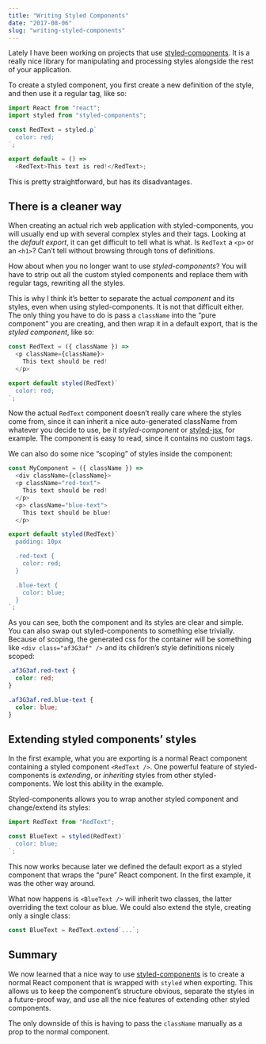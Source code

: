 ```yaml
---
title: "Writing Styled Components"
date: "2017-08-06"
slug: "writing-styled-components"
---
```


Lately I have been working on projects that use [styled-components](https://github.com/styled-components/styled-components). It is a really nice library for manipulating and processing styles alongside the rest of your application.

To create a styled component, you first create a new definition of the style, and then use it a regular tag, like so:

```javascript
import React from "react";
import styled from "styled-components";

const RedText = styled.p`
  color: red;
`;

export default = () =>
  <RedText>This text is red!</RedText>;
```

This is pretty straightforward, but has its disadvantages.

## There is a cleaner way

When creating an actual rich web application with styled-components, you will usually end up with several complex styles and their tags. Looking at the _default export_, it can get difficult to tell what is what. Is `RedText` a `<p>` or an `<h1>`? Can’t tell without browsing through tons of definitions.

How about when you no longer want to use _styled-components_? You will have to strip out all the custom styled components and replace them with regular tags, rewriting all the styles.

This is why I think it’s better to separate the actual _component_ and its styles, even when using styled-components. It is not that difficult either. The only thing you have to do is pass a `className` into the “pure component” you are creating, and then wrap it in a default export, that is the _styled component_, like so:

```javascript
const RedText = ({ className }) =>
  <p className={className}>
    This text should be red!
  </p>

export default styled(RedText)`
  color: red;
`;
```

Now the actual `RedText` component doesn’t really care where the styles come from, since it can inherit a nice auto-generated className from whatever you decide to use, be it _styled-component_ or [styled-jsx](https://github.com/zeit/styled-jsx), for example. The component is easy to read, since it contains no custom tags.

We can also do some nice “scoping” of styles inside the component:

```javascript
const MyComponent = ({ className }) =>
  <div className={className}>
  <p className="red-text">
    This text should be red!
  </p>
  <p> className="blue-text">
    This text should be blue!
  </p>

export default styled(RedText)`
  padding: 10px

  .red-text {
    color: red;
  }

  .blue-text {
    color: blue;
  }
`;
```

As you can see, both the component and its styles are clear and simple. You can also swap out styled-components to something else trivially. Because of scoping, the generated css for the container will be something like `<div class="af3G3af" />` and its children’s style definitions nicely scoped:

```css
.af3G3af.red-text {
  color: red;
}

.af3G3af.red.blue-text {
  color: blue;
}
```

## Extending styled components’ styles

In the first example, what you are exporting is a normal React component containing a styled component `<RedText />`. One powerful feature of styled-components is _extending_, or _inheriting_ styles from other styled-components. We lost this ability in the example.

Styled-components allows you to wrap another styled component and change/extend its styles:

```javascript
import RedText from "RedText";

const BlueText = styled(RedText)`
  color: blue;
`;
```

This now works because later we defined the default export as a styled component that wraps the “pure” React component. In the first example, it was the other way around.

What now happens is `<BlueText />` will inherit two classes, the latter overriding the text colour as blue. We could also extend the style, creating only a single class:

```javascript
const BlueText = RedText.extend`...`;
```

## Summary

We now learned that a nice way to use [styled-components](https://github.com/styled-components/styled-components) is to create a normal React component that is wrapped with `styled` when exporting. This allows us to keep the component’s structure obvious, separate the styles in a future-proof way, and use all the nice features of extending other styled components.

The only downside of this is having to pass the `className` manually as a prop to the normal component.
